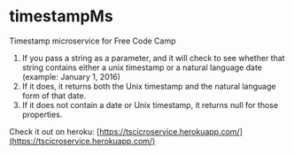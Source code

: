 # timestampMs
Timestamp microservice for Free Code Camp

1. If you pass a string as a parameter, and it will check to see whether that string contains either a unix timestamp or a natural language date (example: January 1, 2016)
2. If it does, it returns both the Unix timestamp and the natural language form of that date.
3. If it does not contain a date or Unix timestamp, it returns null for those properties.

Check it out on heroku:
[https://tscicroservice.herokuapp.com/](https://tscicroservice.herokuapp.com/)
